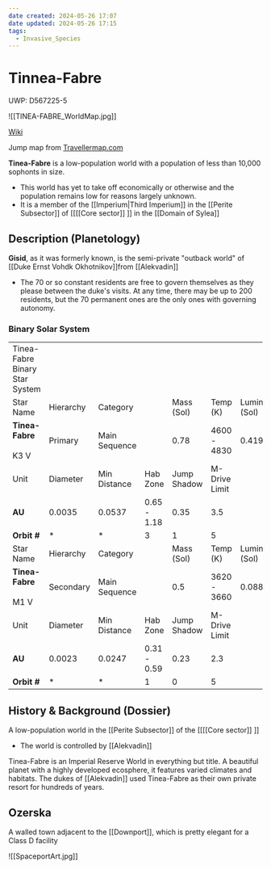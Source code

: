 ```yaml
---
date created: 2024-05-26 17:07
date updated: 2024-05-26 17:15
tags:
  - Invasive_Species
---
```

# Tinnea-Fabre
UWP: D567225-5

![[TINEA-FABRE_WorldMap.jpg]]

[Wiki](https://wiki.travellerrpg.com/Tinea-Fabre_(world))

Jump map from [Travellermap.com](https://travellermap.com/go/Core/0910)

**Tinea-Fabre** is a low-population world with a population of less than 10,000 sophonts in size.

- This world has yet to take off economically or otherwise and the population remains low for reasons largely unknown.
- It is a member of the [[Imperium|Third Imperium]] in the [[Perite Subsector]] of [[[[Core sector]] ]] in the [[Domain of Sylea]]

## Description (Planetology)

**Gisid**, as it was formerly known, is the semi-private "outback world" of [[Duke Ernst Vohdk Okhotnikov]]from [[Alekvadin]]

- The 70 or so constant residents are free to govern themselves as they please between the duke's visits.  At any time, there may be up to 200 residents, but the 70 permanent ones are the only ones with governing autonomy.

### Binary Solar System

|                                |           |               |             |             |               |                  |
| ------------------------------ | --------- | ------------- | ----------- | ----------- | ------------- | ---------------- |
| Tinea-Fabre Binary Star System |           |               |             |             |               |                  |
| Star Name                      | Hierarchy | Category      |             | Mass (Sol)  | Temp (K)      | Luminosity (Sol) |
| **Tinea-Fabre**<br><br>K3 V    | Primary   | Main Sequence |             | 0.78        | 4600 - 4830   | 0.41911          |
| Unit                           | Diameter  | Min Distance  | Hab Zone    | Jump Shadow | M-Drive Limit |                  |
| **AU**                         | 0.0035    | 0.0537        | 0.65 - 1.18 | 0.35        | 3.5           |                  |
| **Orbit #**                    | *         | *             | 3           | 1           | 5             |                  |
| Star Name                      | Hierarchy | Category      |             | Mass (Sol)  | Temp (K)      | Luminosity (Sol) |
| **Tinea-Fabre**<br><br>M1 V    | Secondary | Main Sequence |             | 0.5         | 3620 - 3660   | 0.08839          |
| Unit                           | Diameter  | Min Distance  | Hab Zone    | Jump Shadow | M-Drive Limit |                  |
| **AU**                         | 0.0023    | 0.0247        | 0.31 - 0.59 | 0.23        | 2.3           |                  |
| **Orbit #**                    | *         | *             | 1           | 0           | 5             |                  |

## History & Background (Dossier)

A low-population world in the [[Perite Subsector]] of the [[[[Core sector]] ]]

- The world is controlled by [[Alekvadin]]

Tinea-Fabre is an Imperial Reserve World in everything but title. A beautiful planet with a highly developed ecosphere, it features varied climates and habitats. The dukes of [[Alekvadin]] used Tinea-Fabre as their own private resort for hundreds of years.

## Ozerska

A walled town adjacent to the [[Downport]], which is pretty elegant for a Class D facility

![[SpaceportArt.jpg]]
	